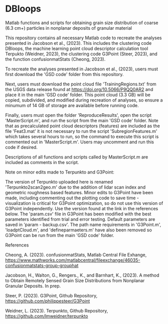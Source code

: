 # DBloops
Matlab functions and scripts for obtaining grain size distribution of coarse (6.3 cm+) particles in nonplanar deposits of granular material

This repository contains all necessary Matlab code to recreate the analyses presented in Jacobson et al., (2023). This includes the clustering code DBloops, the machine learning point cloud descriptor calculation tool Terpukto (Weidner, 2023), the clustering code G3Point (Steer, 2023), and the function confusionmatStats (Cheong, 2023). 

To recreate the analyses presented in Jacobson et al., (2023), users must first download the 'GSD code' folder from this repository. 

Next, users must download the point cloud file 'TrainingRegions.txt' from the USGS data release found at https://doi.org/10.5066/P9QQ0AR2 and place it in the main 'GSD code' folder. This point cloud (3.3 GB) will be copied, subdivided, and modified during recreation of analyses, so ensure a minumum of 14 GB of storage are available before running code. 

Finally, users must open the folder 'ReproduceResults', open the script 'MasterScript.m', and run the script from the main 'GSD code' folder. Note that as precalculated point cloud descriptors (features) are included as the file 'Feat3.mat' it is not necessary to run the script 'SubregionFeatures.m' which takes several hours to run, so the command to execute this script is commented out in 'MasterScript.m'. Users may uncomment and run this code if desired. 

Descriptions of all functions and scripts called by MasterScript.m are included as comments in the script.  

Note on minor edits made to Terpunkto and G3Point: 

The version of Terpunkto uploaded here is renamed 'Terpunkto2scan2geo.m' due to the addition of lidar scan index and geometric roughness based features. Minor edits to G3Point have been made, including commenting out the plotting code to save time - visualization is critical for G3Point optimization, so do not use this version of G3Point independently. Use the version found at the link in the references below. The 'param.csv' file in G3Point has been modified with the best parameters identified from trial and error testing. Default parameters are saved in 'param - backup.csv'. The path name requirements in 'G3Point.m', 'loadptCloud.m', and 'defineparmaeters.m' have also been removed so G3Point can be run from the main 'GSD code' folder. 




References

Cheong, A. (2023). confusionmatStats, Matlab Central File Exhange, https://www.mathworks.com/matlabcentral/fileexchange/46035-confusionmatstats-group-grouphat

Jacobson, H., Walton, G., Rengers., K., and Barnhart, K., (2023). A method to Obtain Remotely Sensed Grain Size Distributions from Nonplanar Granular Deposits. In prep. 

Steer, P. (2023). G3Point, Github Repository,  https://github.com/philippesteer/G3Point

Weidner, L. (2023). Terpunkto, Github Repository, https://github.com/lmweidner/terpunkto
